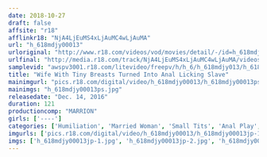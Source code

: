 ```yaml
---
date: 2018-10-27
draft: false
affsite: "r18"
afflinkr18: "NjA4LjEuMS4xLjAuMC4wLjAuMA"
url: "h_618mdjy00013"
urloriginal: "http://www.r18.com/videos/vod/movies/detail/-/id=h_618mdjy00013"
urlfinal: "http://media.r18.com/track/NjA4LjEuMS4xLjAuMC4wLjAuMA/videos/vod/movies/detail/-/id=h_618mdjy00013"
samplevid: "awspv3001.r18.com/litevideo/freepv/h/h_6/h_618mdjy013/h_618mdjy013_dmb_w.mp4"
title: "Wife With Tiny Breasts Turned Into Anal Licking Slave"
mainimgurl: "pics.r18.com/digital/video/h_618mdjy00013/h_618mdjy00013ps.jpg"
mainimgs: "h_618mdjy00013ps.jpg"
releasedate: "Dec. 14, 2016"
duration: 121
productioncomp: "MARRION"
girls: ['----']
categories: ['Humiliation', 'Married Woman', 'Small Tits', 'Anal Play', 'Hi-Def']
imgurls: ['pics.r18.com/digital/video/h_618mdjy00013/h_618mdjy00013jp-1.jpg', 'pics.r18.com/digital/video/h_618mdjy00013/h_618mdjy00013jp-2.jpg', 'pics.r18.com/digital/video/h_618mdjy00013/h_618mdjy00013jp-3.jpg', 'pics.r18.com/digital/video/h_618mdjy00013/h_618mdjy00013jp-4.jpg', 'pics.r18.com/digital/video/h_618mdjy00013/h_618mdjy00013jp-5.jpg', 'pics.r18.com/digital/video/h_618mdjy00013/h_618mdjy00013jp-6.jpg', 'pics.r18.com/digital/video/h_618mdjy00013/h_618mdjy00013jp-7.jpg', 'pics.r18.com/digital/video/h_618mdjy00013/h_618mdjy00013jp-8.jpg', 'pics.r18.com/digital/video/h_618mdjy00013/h_618mdjy00013jp-9.jpg', 'pics.r18.com/digital/video/h_618mdjy00013/h_618mdjy00013jp-10.jpg', 'pics.r18.com/digital/video/h_618mdjy00013/h_618mdjy00013jp-11.jpg', 'pics.r18.com/digital/video/h_618mdjy00013/h_618mdjy00013jp-12.jpg', 'pics.r18.com/digital/video/h_618mdjy00013/h_618mdjy00013jp-13.jpg', 'pics.r18.com/digital/video/h_618mdjy00013/h_618mdjy00013jp-14.jpg', 'pics.r18.com/digital/video/h_618mdjy00013/h_618mdjy00013jp-15.jpg', 'pics.r18.com/digital/video/h_618mdjy00013/h_618mdjy00013jp-16.jpg', 'pics.r18.com/digital/video/h_618mdjy00013/h_618mdjy00013jp-17.jpg', 'pics.r18.com/digital/video/h_618mdjy00013/h_618mdjy00013jp-18.jpg', 'pics.r18.com/digital/video/h_618mdjy00013/h_618mdjy00013jp-19.jpg', 'pics.r18.com/digital/video/h_618mdjy00013/h_618mdjy00013jp-20.jpg']
imgs: ['h_618mdjy00013jp-1.jpg', 'h_618mdjy00013jp-2.jpg', 'h_618mdjy00013jp-3.jpg', 'h_618mdjy00013jp-4.jpg', 'h_618mdjy00013jp-5.jpg', 'h_618mdjy00013jp-6.jpg', 'h_618mdjy00013jp-7.jpg', 'h_618mdjy00013jp-8.jpg', 'h_618mdjy00013jp-9.jpg', 'h_618mdjy00013jp-10.jpg', 'h_618mdjy00013jp-11.jpg', 'h_618mdjy00013jp-12.jpg', 'h_618mdjy00013jp-13.jpg', 'h_618mdjy00013jp-14.jpg', 'h_618mdjy00013jp-15.jpg', 'h_618mdjy00013jp-16.jpg', 'h_618mdjy00013jp-17.jpg', 'h_618mdjy00013jp-18.jpg', 'h_618mdjy00013jp-19.jpg', 'h_618mdjy00013jp-20.jpg']
---
```

